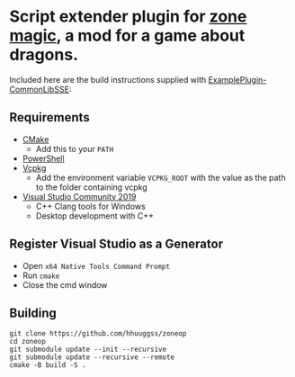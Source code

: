 # Script extender plugin for [zone magic](https://www.nexusmods.com/skyrimspecialedition/mods/22318), a mod for a game about dragons.

Included here are the build instructions supplied with [ExamplePlugin-CommonLibSSE](https://github.com/Ryan-rsm-McKenzie/ExamplePlugin-CommonLibSSE):
## Requirements
* [CMake](https://cmake.org/)
	* Add this to your `PATH`
* [PowerShell](https://github.com/PowerShell/PowerShell/releases/latest)
* [Vcpkg](https://github.com/microsoft/vcpkg)
	* Add the environment variable `VCPKG_ROOT` with the value as the path to the folder containing vcpkg
* [Visual Studio Community 2019](https://visualstudio.microsoft.com/)
	* C++ Clang tools for Windows
	* Desktop development with C++

## Register Visual Studio as a Generator
* Open `x64 Native Tools Command Prompt`
* Run `cmake`
* Close the cmd window

## Building
```
git clone https://github.com/hhuuggss/zoneop
cd zoneop
git submodule update --init --recursive
git submodule update --recursive --remote
cmake -B build -S .
```
